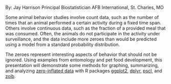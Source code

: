 By: Jay Harrison 
Principal Biostatistician 
AFB International, St. Charles, MO

Some animal behavior studies involve count data, such as the number of times that an animal performed a certain activity during a fixed time span. Others involve continuous data, such as the fraction of a provided meal that was consumed.  Often, the animals do not participate in the activity under surveillance, and the data include more zeroes than would be predicted using a model from a standard probability distribution.

The zeroes represent interesting aspects of behavior that should not be ignored. Using examples from entomology and pet food development, this presentation will demonstrate some methods for graphing, summarizing, and analyzing [zero-inflated data](https://en.wikipedia.org/wiki/Zero-inflated_model) with R packages [ggplot2](https://CRAN.R-project.org/package=ggplot2), [dplyr](https://CRAN.R-project.org/package=dplyr), [pscl](https://CRAN.R-project.org/package=pscl), and [zoib](https://CRAN.R-project.org/package=zoib).
